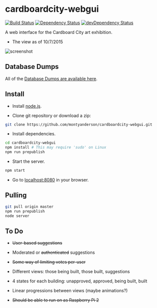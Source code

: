 # cardboardcity-webgui

[![Build Status](https://travis-ci.org/montyanderson/cardboardcity-webgui.svg)](https://travis-ci.org/montyanderson/cardboardcity-webgui)
[![Dependency Status](https://david-dm.org/montyanderson/cardboardcity-webgui.svg)](https://david-dm.org/montyanderson/cardboardcity-webgui)
[![devDependency Status](https://david-dm.org/montyanderson/cardboardcity-webgui/dev-status.svg)](https://david-dm.org/montyanderson/cardboardcity-webgui#info=devDependencies)

A web interface for the Cardboard City art exhibition.

* The view as of 10/7/2015

![screenshot](https://i.imgur.com/3TVvlGM.png)

## Database Dumps

All of the [Database Dumps are available here](https://gist.github.com/montyanderson/033d7cb89632734665d3).

## Install

* Install [node.js](https://nodejs.org/).

* Clone git repository or download a zip:

``` bash
git clone https://github.com/montyanderson/cardboardcity-webgui.git
```

* Install dependencies.

``` bash
cd cardboardcity-webgui
npm install # This may require 'sudo' on Linux
npm run prepublish
```

* Start the server.

``` bash
npm start
```

* Go to [localhost:8080](http://localhost:8080) in your browser.

## Pulling

``` bash
git pull origin master
npm run prepublish
node server
```

## To Do

* ~~User-based suggestions~~

* Moderated or ~~authenticated~~ suggestions

* ~~Some way of limiting votes per-user~~

* Different views: those being built, those built, suggestions

* 4 states for each building: unapproved, approved, being built, built

* Linear progressions between views (maybe animations?)

* ~~Should be able to run on as Raspberry Pi 2~~
